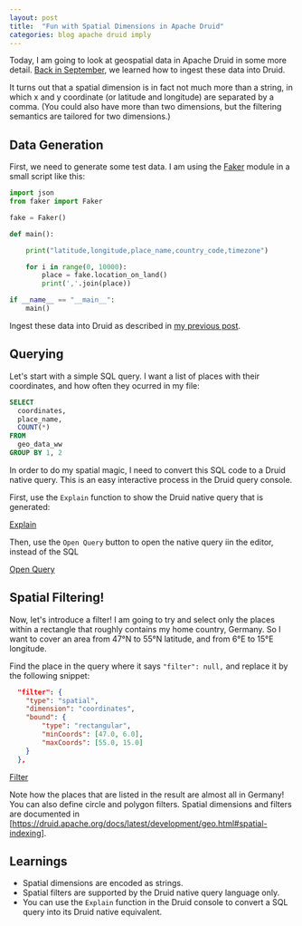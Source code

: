 ```yaml
---
layout: post
title:  "Fun with Spatial Dimensions in Apache Druid"
categories: blog apache druid imply
---
```

Today, I am going to look at geospatial data in Apache Druid in some more detail. [Back in September](/2021/09/05/geospatial-data-in-apache-druid-ingestion/), we learned how to ingest these data into Druid.

It turns out that a spatial dimension is in fact not much more than a string, in which x and y coordinate (or latitude and longitude) are separated by a comma. (You could also have more than two dimensions, but the filtering semantics are tailored for two dimensions.)

## Data Generation

First, we need to generate some test data. I am using the [Faker](https://faker.readthedocs.io/en/master/index.html) module in a small script like this:

```python
import json
from faker import Faker

fake = Faker()

def main():

    print("latitude,longitude,place_name,country_code,timezone")

    for i in range(0, 10000):
        place = fake.location_on_land()
        print(','.join(place))

if __name__ == "__main__":
    main()
```

Ingest these data into Druid as described in [my previous post](/2021/09/05/geospatial-data-in-apache-druid-ingestion/).

## Querying

Let's start with a simple SQL query. I want a list of places with their coordinates, and how often they ocurred in my file:

```sql
SELECT
  coordinates,
  place_name,
  COUNT(*)
FROM 
  geo_data_ww
GROUP BY 1, 2
```

In order to do my spatial magic, I need to convert this SQL code to a Druid native query. This is an easy interactive process in the Druid query console.

First, use the `Explain` function to show the Druid native query that is generated:

[Explain](/assets/2021-11-07-1-explain.jpeg)

Then, use the `Open Query` button to open the native query iin the editor, instead of the SQL

[Open Query](/assets/2021/11-07-2-open-query.jpeg)

## Spatial Filtering!

Now, let's introduce a filter! I am going to try and select only the places within a rectangle that roughly contains my home country, Germany. So I want to cover an area from 47°N to 55°N latitude, and from 6°E to 15°E longitude.

Find the place in the query where it says `"filter": null,` and replace it by the following snippet:
```json
  "filter": {
    "type": "spatial",
    "dimension": "coordinates",
    "bound": {
        "type": "rectangular",
        "minCoords": [47.0, 6.0],
        "maxCoords": [55.0, 15.0]
    }
  },
```
[Filter](/assets/2021/11-07-3-filter.jpeg)

Note how the places that are listed in the result are almost all in Germany! You can also define circle and polygon filters. Spatial dimensions and filters are documented in [https://druid.apache.org/docs/latest/development/geo.html#spatial-indexing].

## Learnings

- Spatial dimensions are encoded as strings.
- Spatial filters are supported by the Druid native query language only.
- You can use the `Explain` function in the Druid console to convert a SQL query into its Druid native equivalent.
